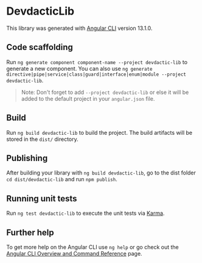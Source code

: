 # DevdacticLib

This library was generated with [Angular CLI](https://github.com/angular/angular-cli) version 13.1.0.

## Code scaffolding

Run `ng generate component component-name --project devdactic-lib` to generate a new component. You can also use `ng generate directive|pipe|service|class|guard|interface|enum|module --project devdactic-lib`.
> Note: Don't forget to add `--project devdactic-lib` or else it will be added to the default project in your `angular.json` file. 

## Build

Run `ng build devdactic-lib` to build the project. The build artifacts will be stored in the `dist/` directory.

## Publishing

After building your library with `ng build devdactic-lib`, go to the dist folder `cd dist/devdactic-lib` and run `npm publish`.

## Running unit tests

Run `ng test devdactic-lib` to execute the unit tests via [Karma](https://karma-runner.github.io).

## Further help

To get more help on the Angular CLI use `ng help` or go check out the [Angular CLI Overview and Command Reference](https://angular.io/cli) page.

